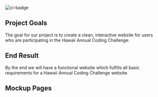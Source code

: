 ![ci-badge](https://github.com/hh-t1/hacc-hui-revamped/workflows/ci-hacc-hui/badge.svg)

## Project Goals ##

The goal for our project is to create a clean, interactive website for users who are participating in the Hawaii Annual Coding Challenge.

## End Result ##

By the end we will have a functional website which fulfills all basic requirements for a Hawaii Annual Coding Challenge website.

## Mockup Pages ##
